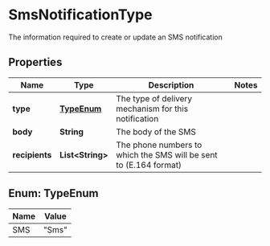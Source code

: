 

# SmsNotificationType

The information required to create or update an SMS notification

## Properties

| Name | Type | Description | Notes |
|------------ | ------------- | ------------- | -------------|
|**type** | [**TypeEnum**](#TypeEnum) | The type of delivery mechanism for this notification |  |
|**body** | **String** | The body of the SMS |  |
|**recipients** | **List&lt;String&gt;** | The phone numbers to which the SMS will be sent to (E.164 format) |  |



## Enum: TypeEnum

| Name | Value |
|---- | -----|
| SMS | &quot;Sms&quot; |



